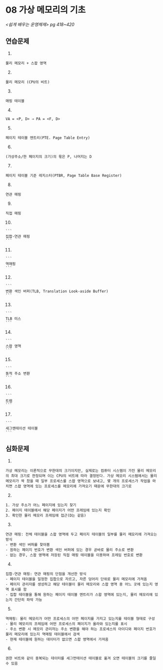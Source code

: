 # 08 가상 메모리의 기초

*<쉽게 배우는 운영체제> pg 418~420*



## 연습문제

1. 

   ```
   물리 메모리 + 스왑 영역
   ```

2. 

   ```
   물리 메모리 (CPU의 비트)
   ```

3. 

   ```
   매핑 테이블
   ```

4. 

   ```
   VA = <P, D> → PA = <F, D>
   ```

5. 

   ```
   페이지 테이블 엔트리(PTE. Page Table Entry)
   ```

6. 

   ```
   (가상주소/한 페이지의 크기)의 몫은 P, 나머지는 D
   ```

7. 

   ```
   페이지 테이블 기준 레지스터(PTBR, Page Table Base Register)
   ```

8. 

   ```
   연관 매핑
   ```

9. 

   ```
   직접 매핑
   ```

10. 

    ```
    집합-연관 매핑
    ```

11. 

    ```
    역매핑
    ```
    
12. 

    ```
    변환 색인 버퍼(TLB, Translation Look-aside Buffer)
    ```
    
13. 


    ```
    TLB 미스
    ```

14. 


    ```
    스왑 영역
    ```

15. 


    ```
    동적 주소 변환
    ```

16.  


    ```
    트랩
    ```

17.  


    ```
    세그멘테이션 테이블
    ```

    


## 심화문제

1. 

   ```
   가상 메모리는 이론적으로 무한대의 크기이지만, 실제로는 컴퓨터 시스템이 가진 물리 메모리의 최대 크기로 한정되며 이는 CPU의 비트에 따라 결정된다. 가상 메모리 시스템에서는 물리 메모리가 꽉 찼을 때 일부 프로세스를 스왑 영역으로 보내고, 몇 개의 프로세스가 작업을 마치면 스왑 영역에 있는 프로세스를 메모리에 가져오기 때문에 무한대의 크기로
   ```
   
2. 

   ```
   1. 가상 주소가 어느 페이지에 있는지 찾기
   2. 페이지 테이블에서 해당 페이지가 어떤 프레임에 있는지 확인
   3. 확인한 물리 메모리 프레임에 접근(D는 같음)
   ```

3. 

   ```
   연관 매핑: 전체 테이블을 스왑 영역에 두고 페이지 테이블의 일부를 물리 메모리에 가져오는 방식
   - 변환 색인 버퍼를 찾아봄
   - 원하는 페이지 번호가 변환 색인 버퍼에 있는 경우 곧바로 물리 주소로 변환
   - 없는 경우, 스왑 영역에 저장된 직접 매핑 테이블을 이용하여 프레임 번호로 변환
   ```

4. 

   ```
   집합-연관 매핑: 연관 매핑의 단점을 개선한 방식
   - 페이지 테이블을 일정한 집합으로 자르고, 자른 덩어리 단위로 물리 메모리에 가져옴
   - 페이지 관리자를 생성하고 해당 테이블이 물리 메모리와 스왑 영역 중 어느 곳에 있는지 영역 표시를 함
   - 집합 테이블을 통해 원하는 페이지 테이블 엔트리가 스왑 영역에 있는지, 물리 메모리에 있는지 간단히 파악 가능
   ```

5. 


   ```
   역매핑: 물리 메모리가 어떤 프로세스의 어떤 페이지를 가지고 있는지를 테이블 형태로 구성
   - 물리 메모리의 프레임에 어떤 프로세스의 페이지가 올라와 있는지를 표시
   - 주소 변환 시 메모리 관리자는 주소 변환을 해야 하는 프로세스의 아이디와 페이지 번호가 물리 메모리에 있는지 역매핑 테이블에서 검색
   - 현재 테이블에 원하는 데이터가 없으면 스왑 영역에서 가져옴
   ```

6. 

   ```
   권한 비트와 같이 중복되는 데이터를 세그먼테이션 테이블로 옮겨 오면 테이블의 크기를 줄일 수 있음
   ```

   
